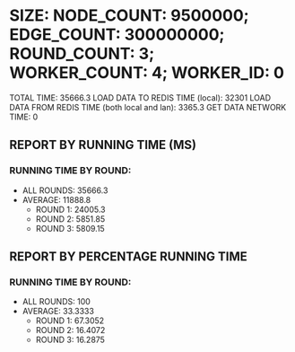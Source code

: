 
# SIZE: NODE_COUNT: 9500000; EDGE_COUNT: 300000000; ROUND_COUNT: 3; WORKER_COUNT: 4; WORKER_ID: 0
 TOTAL TIME: 35666.3
 LOAD DATA TO REDIS TIME (local): 32301
 LOAD DATA FROM REDIS TIME (both local and lan): 3365.3
 GET DATA NETWORK TIME: 0

## REPORT BY RUNNING TIME (MS)

 ### RUNNING TIME BY ROUND:

  + ALL ROUNDS: 35666.3
  + AVERAGE: 11888.8
     + ROUND 1: 24005.3
     + ROUND 2: 5851.85
     + ROUND 3: 5809.15

## REPORT BY PERCENTAGE RUNNING TIME

 ### RUNNING TIME BY ROUND:

  + ALL ROUNDS: 100
  + AVERAGE: 33.3333
     + ROUND 1: 67.3052
     + ROUND 2: 16.4072
     + ROUND 3: 16.2875

